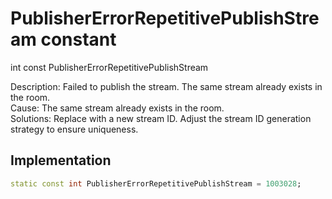 


# PublisherErrorRepetitivePublishStream constant







int const PublisherErrorRepetitivePublishStream
  




<p>Description: Failed to publish the stream. The same stream already exists in the room.<br>Cause: The same stream already exists in the room.<br>Solutions: Replace with a new stream ID. Adjust the stream ID generation strategy to ensure uniqueness.</p>



## Implementation

```dart
static const int PublisherErrorRepetitivePublishStream = 1003028;
```







